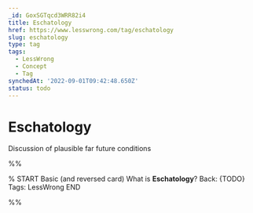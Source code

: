 ```yaml
---
_id: GoxSGTqcd3WRR82i4
title: Eschatology
href: https://www.lesswrong.com/tag/eschatology
slug: eschatology
type: tag
tags:
  - LessWrong
  - Concept
  - Tag
synchedAt: '2022-09-01T09:42:48.650Z'
status: todo
---
```


# Eschatology

Discussion of plausible far future conditions


%%

% START
Basic (and reversed card)
What is **Eschatology**?
Back: {TODO}
Tags: LessWrong
END
<!--ID: 1663157007010-->


%%
	
